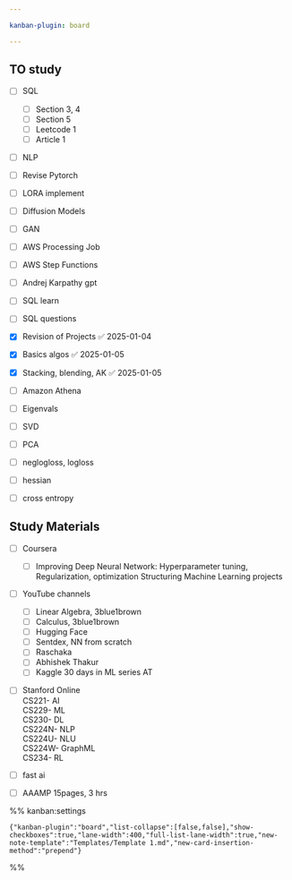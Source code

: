```yaml
---

kanban-plugin: board

---
```


## TO study

- [ ] SQL
	- [ ] Section 3, 4
	- [ ] Section 5
	- [ ] Leetcode 1
	- [ ] Article 1
- [ ] NLP
- [ ] Revise Pytorch
- [ ] LORA implement
- [ ] Diffusion Models
- [ ] GAN
- [ ] AWS Processing Job
- [ ] AWS Step Functions
- [ ] Andrej Karpathy gpt
- [ ] SQL learn
- [ ] SQL questions
- [x] Revision of Projects ✅ 2025-01-04
- [x] Basics algos ✅ 2025-01-05
- [x] Stacking, blending, AK ✅ 2025-01-05
- [ ] Amazon Athena
- [ ] Eigenvals
- [ ] SVD
- [ ] PCA
- [ ] neglogloss, logloss
- [ ] hessian
- [ ] cross entropy


## Study Materials

- [ ] Coursera  
	- [ ] Improving Deep Neural Network: Hyperparameter tuning, Regularization, optimization 
	Structuring Machine Learning projects
- [ ] YouTube channels
	- [ ] Linear Algebra, 3blue1brown
	- [ ] Calculus, 3blue1brown
	- [ ] Hugging Face
	- [ ] Sentdex, NN from scratch
	- [ ] Raschaka
	- [ ] Abhishek Thakur
	- [ ] Kaggle 30 days in ML series AT
- [ ] Stanford Online  
	CS221- AI  
	CS229- ML  
	CS230- DL  
	CS224N- NLP  
	CS224U- NLU  
	CS224W- GraphML  
	CS234- RL
- [ ] fast ai
- [ ] AAAMP 15pages, 3 hrs




%% kanban:settings
```
{"kanban-plugin":"board","list-collapse":[false,false],"show-checkboxes":true,"lane-width":400,"full-list-lane-width":true,"new-note-template":"Templates/Template 1.md","new-card-insertion-method":"prepend"}
```
%%